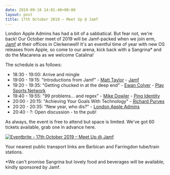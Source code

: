 ```yaml
---
date: 2019-09-18 14:01:40+00:00
layout: post
title: 17th October 2019 – Meet Up @ Jamf
---
```


London Apple Admins has had a bit of a sabbatical. But fear not, we're back! Our October meet of 2019 will be Jamf-packed when we join erm, [Jamf](https://www.jamf.com/) at their offices in Clerkenwell! It's an eventful time of year with new OS releases from Apple, so come to our arena, kick back with a Sangrina* and do the Macarena as we welcome Catalina!

The schedule is as follows:

* 18:30 - 19:00: Arrive and mingle
* 19:00 - 19:15: "Introductions from Jamf" - [Matt Taylor](https://www.linkedin.com/in/matt-taylor-95139093/) - [Jamf](https://www.jamf.com/)
* 19:20 - 19:35: "Getting chucked in at the deep end" - [Ewan Colyer](https://www.linkedin.com/in/ewan-colyer-30692b167/) - [Play Sports Network](https://www.playsportsnetwork.com/)
* 19:40 - 19:55: "99 problems… and regex" - [Mike Dowler](https://www.linkedin.com/in/mikedowler/) - [Ping Identity](https://www.pingidentity.com)
* 20:00 - 20:15: "Achieving Your Goals With Technology" - [Richard Purves](https://www.richard-purves.com/)
* 20:20 - 20:35: "New year, who dis?" - [London Apple Admins](https://londonappleadmins.org.uk/)
* 20:40 - ?: Open discussion - to the pub!

As always, the event is free to attend but space is limited. We've got 60 tickets available, grab one in advance here.

[![Eventbrite - 17th October 2019 – Meet Up @ Jamf](https://www.eventbrite.com/custombutton?eid=39292147872)](https://www.eventbrite.com/e/17th-october-2019-meet-up-jamf-tickets-73167384617)

Your nearest public transport links are Barbican and Farringdon tube/train stations.

*We can't promise Sangrina but lovely food and beverages will be available, kindly sponsored by Jamf.

